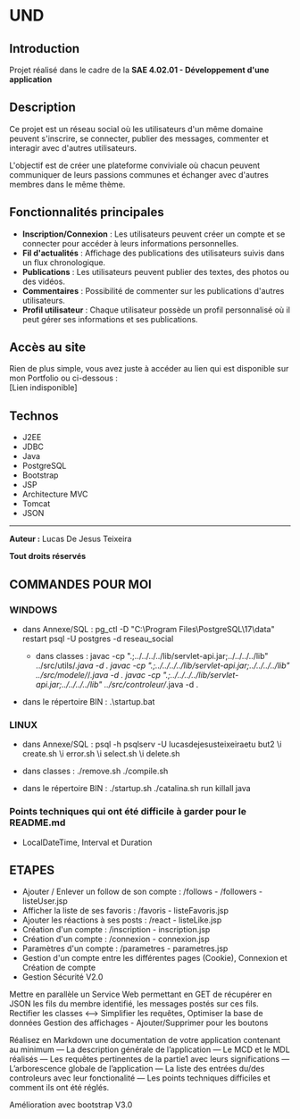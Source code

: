 # UND

## Introduction

Projet réalisé dans le cadre de la **SAE 4.02.01 - Développement d'une application**

## Description

Ce projet est un réseau social où les utilisateurs d'un même domaine peuvent s'inscrire, se connecter, publier des messages, commenter et interagir avec d'autres utilisateurs. 

L'objectif est de créer une plateforme conviviale où chacun peuvent communiquer de leurs passions communes et échanger avec d'autres membres dans le même thème.

## Fonctionnalités principales

- **Inscription/Connexion** : Les utilisateurs peuvent créer un compte et se connecter pour accéder à leurs informations personnelles.
- **Fil d'actualités** : Affichage des publications des utilisateurs suivis dans un flux chronologique.
- **Publications** : Les utilisateurs peuvent publier des textes, des photos ou des vidéos.
- **Commentaires** : Possibilité de commenter sur les publications d'autres utilisateurs.
- **Profil utilisateur** : Chaque utilisateur possède un profil personnalisé où il peut gérer ses informations et ses publications.

## Accès au site

Rien de plus simple, vous avez juste à accéder au lien qui est disponible sur mon Portfolio ou ci-dessous :  \
[Lien indisponible]

## Technos

- J2EE
- JDBC
- Java
- PostgreSQL
- Bootstrap
- JSP
- Architecture MVC
- Tomcat
- JSON

---

**__Auteur :__** Lucas De Jesus Teixeira

**Tout droits réservés**

## COMMANDES POUR MOI 

### WINDOWS
- dans Annexe/SQL : 
pg_ctl -D "C:\Program Files\PostgreSQL\17\data" restart
psql -U postgres -d reseau_social

    - dans classes : 
    javac -cp ".;../../../../lib/servlet-api.jar;../../../../lib" ../src/utils/*.java -d .
    javac -cp ".;../../../../lib/servlet-api.jar;../../../../lib" ../src/modele/*/*.java -d .
    javac -cp ".;../../../../lib/servlet-api.jar;../../../../lib" ../src/controleur/*.java -d .

- dans le répertoire BIN : 
.\startup.bat

### LINUX
- dans Annexe/SQL : 
psql -h psqlserv -U lucasdejesusteixeiraetu but2
\i create.sh
\i error.sh
\i select.sh
\i delete.sh

- dans classes :
./remove.sh
./compile.sh

- dans le répertoire BIN : 
./startup.sh
./catalina.sh run
killall java

### Points techniques qui ont été difficile à garder pour le README.md

- LocalDateTime, Interval et Duration


## ETAPES
- Ajouter / Enlever un follow de son compte : /follows - /followers - listeUser.jsp
- Afficher la liste de ses favoris : /favoris - listeFavoris.jsp
- Ajouter les réactions à ses posts : /react - listeLike.jsp
- Création d'un compte : /inscription - inscription.jsp
- Création d'un compte : /connexion - connexion.jsp
- Paramètres d'un compte : /parametres - parametres.jsp
- Gestion d'un compte entre les différentes pages (Cookie), Connexion et Création de compte
- Gestion Sécurité
V2.0

Mettre en parallèle un Service Web permettant en GET de récupérer en JSON les fils du membre
identifié, les messages postés sur ces fils.
Rectifier les classes <--> Simplifier les requêtes, Optimiser la base de données
Gestion des affichages - Ajouter/Supprimer pour les boutons

Réalisez en Markdown une documentation de votre application contenant au minimum
— La description générale de l’application
— Le MCD et le MDL réalisés
— Les requêtes pertinentes de la partie1 avec leurs significations
— L’arborescence globale de l’application
— La liste des entrées du/des controleurs avec leur fonctionalité
— Les points techniques difficiles et comment ils ont été réglés.

Amélioration avec bootstrap
V3.0